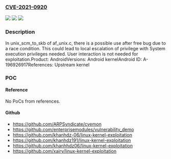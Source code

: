 ### [CVE-2021-0920](https://cve.mitre.org/cgi-bin/cvename.cgi?name=CVE-2021-0920)
![](https://img.shields.io/static/v1?label=Product&message=Android&color=blue)
![](https://img.shields.io/static/v1?label=Version&message=n%2Fa&color=blue)
![](https://img.shields.io/static/v1?label=Vulnerability&message=Elevation%20of%20privilege&color=brighgreen)

### Description

In unix_scm_to_skb of af_unix.c, there is a possible use after free bug due to a race condition. This could lead to local escalation of privilege with System execution privileges needed. User interaction is not needed for exploitation.Product: AndroidVersions: Android kernelAndroid ID: A-196926917References: Upstream kernel

### POC

#### Reference
No PoCs from references.

#### Github
- https://github.com/ARPSyndicate/cvemon
- https://github.com/enterprisemodules/vulnerability_demo
- https://github.com/khanhdz-06/linux-kernel-exploitation
- https://github.com/khanhdz191/linux-kernel-exploitation
- https://github.com/khanhhdz06/linux-kernel-exploitation
- https://github.com/xairy/linux-kernel-exploitation

